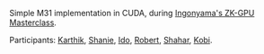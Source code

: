 Simple M31 implementation in CUDA, during [Ingonyama's ZK-GPU Masterclass](https://twitter.com/Ingo_zk).

Participants: [Karthik](https://github.com/krakhit), [Shanie](https://github.com/ShanieWinitz), [Ido](https://github.com/IdoAtlas), [Robert](https://github.com/robik75), [Shahar](https://github.com/spapinistarkware), [Kobi](https://github.com/kobigurk).
